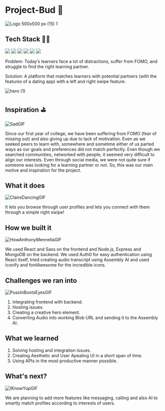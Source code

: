 # Project-Bud 🤼

![Logo 500x500 px (15) 1](https://user-images.githubusercontent.com/59244300/137630305-7322f7a4-f16f-4731-8c63-167998a89630.png)

## Tech Stack 👨‍💻

<img src="https://img.shields.io/badge/HTML5-E34F26?style=for-the-badge&logo=html5&logoColor=white"> <img src="https://img.shields.io/badge/Sass-CC6699?style=for-the-badge&logo=sass&logoColor=white"> <img src="https://img.shields.io/badge/JavaScript-F7DF1E?style=for-the-badge&logo=javascript&logoColor=black"> <img src="https://img.shields.io/badge/Node.js-43853D?style=for-the-badge&logo=node.js&logoColor=white"> <img src="https://img.shields.io/badge/MongoDB-4EA94B?style=for-the-badge&logo=mongodb&logoColor=white">
<img src="https://img.shields.io/badge/React-20232A?style=for-the-badge&logo=react&logoColor=61DAFB">

Problem: Today’s learners face a lot of distractions, suffer from FOMO, and struggle to find the right learning partner.

Solution: A platform that matches learners with potential partners (with the features of a dating app) with a left and right swipe feature. 

![hero (1)](https://user-images.githubusercontent.com/59244300/137630456-90ccd98c-28ac-4952-9e8b-3151ca6533ab.png)

## Inspiration ⛳

![SadGIF](https://user-images.githubusercontent.com/59244289/137631779-f3c81062-d7fc-4035-b809-db31f48864a7.gif)


Since our first year of college, we have been suffering from FOMO (fear of missing out) and also giving up due to lack of motivation. Even as we seeked peers to learn with, somewhere and sometime either of us parted ways as our goals and preferences did not match perfectly. Even though we searched communities, networked with people, it seemed very difficult to align our interests. Even through social media, we were not quite sure if someone was looking for a learning partner or not. So, this was our main motive and inspiration for the project.

## What it does

![ClaireDancingGIF](https://user-images.githubusercontent.com/59244289/137631826-57e881e8-488a-4e1b-9de4-3cbdaf9218ff.gif)


It lets you browse through user profiles and lets you connect with them through a simple right swipe!

## How we built it

![HowAnthonyMennellaGIF](https://user-images.githubusercontent.com/59244289/137631885-fc676034-6ae6-40ba-b04f-b563168fef97.gif)

We used React and Sass on the frontend and Node.js, Express and MongoDB on the backend. We used Auth0 for easy authentication using React itself, tried creating audio transcript using Assembly AI and used iconify and fontAwesome for the incredible icons.

## Challenges we ran into

![PussInBootsEyesGIF](https://user-images.githubusercontent.com/59244289/137631927-2d6773e3-6600-4e2b-9dbf-45580017f1a8.gif)

1) Integrating frontend with backend.
2) Hosting issues.
3) Creating a creative hero element.
4) Converting Audio into working Blob URL and sending it to the Assembly AI.

## What we learned
1) Solving hosting and integration issues.
2) Creating Aesthetic and User Apealing UI in a short span of time.
3) Using APIs in the most productive manner possible.

## What's next?

![IKnowYupGIF](https://user-images.githubusercontent.com/59244289/137632027-9ae2f1f7-6c04-4ea7-a37a-fee39b615fe6.gif)

We are planning to add more features like messaging, calling and also AI to smartly match profiles according to interests of users.
